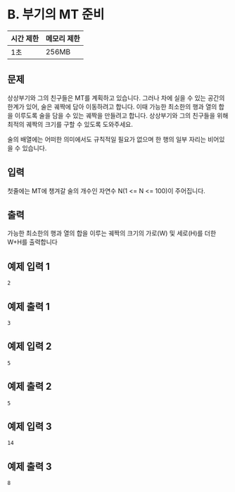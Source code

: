 # B. 부기의 MT 준비

| 시간 제한 | 메모리 제한 |
| --- | --- |
| 1초 | 256MB |

## 문제
상상부기와 그의 친구들은 MT를 계획하고 있습니다. 
그러나 차에 실을 수 있는 공간의 한계가 있어, 술은 궤짝에 담아 이동하려고 합니다. 
이때 가능한 최소한의 행과 열의 합을 이루도록 술을 담을 수 있는 궤짝을 만들려고 합니다. 
상상부기와 그의 친구들을 위해 최적의 궤짝의 크기를 구할 수 있도록 도와주세요.

술의 배열에는 어떠한 의미에서도 규칙적일 필요가 없으며 한 행의 일부 자리는 비어있을 수 있습니다.

## 입력
첫줄에는 MT에 챙겨갈 술의 개수인 자연수 N(1 <= N <= 100)이 주어집니다.

## 출력
가능한 최소한의 행과 열의 합을 이루는 궤짝의 크기의 가로(W) 및 세로(H)를 더한 W+H를 출력합니다

## 예제 입력 1 

```
2
```

## 예제 출력 1

```
3
```


## 예제 입력 2

```
5
```

## 예제 출력 2

```
5
```


## 예제 입력 3

```
14
```

## 예제 출력 3

```
8
```
